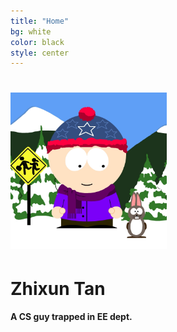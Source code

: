 ```yaml
---
title: "Home"
bg: white
color: black
style: center
---
```


# <img src="img/sp-avatar.png" width="250">

# Zhixun Tan

#### A CS guy trapped in EE dept.